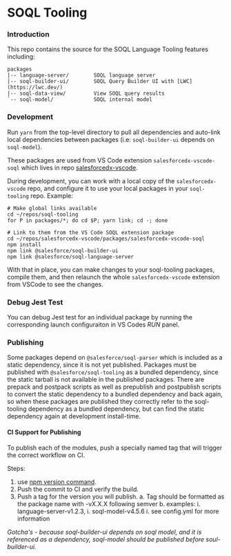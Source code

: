 # SOQL Tooling

### Introduction

This repo contains the source for the SOQL Language Tooling features including:

    packages
    |-- language-server/        SOQL language server
    |-- soql-builder-ui/        SOQL Query Builder UI with [LWC](https://lwc.dev/)
    |-- soql-data-view/         View SOQL query results
    `-- soql-model/             SOQL internal model

### Development

Run `yarn` from the top-level directory to pull all dependencies and auto-link local dependencies between packages (i.e: `soql-builder-ui` depends on `soql-model`).

These packages are used from VS Code extension `salesforcedx-vscode-soql` which lives in repo [salesforcedx-vscode](https://github.com/forcedotcom/salesforcedx-vscode).

During development, you can work with a local copy of the `salesforcedx-vscode` repo, and configure it to use your local packages in your `soql-tooling` repo. Example:

```
# Make global links available
cd ~/repos/soql-tooling
for P in packages/*; do cd $P; yarn link; cd -; done

# Link to them from the VS Code SOQL extension package
cd ~/repos/salesforcedx-vscode/packages/salesforcedx-vscode-soql
npm install
npm link @salesforce/soql-builder-ui
npm link @salesforce/soql-language-server
```

With that in place, you can make changes to your soql-tooling packages, compile them, and then relaunch the whole `salesforcedx-vscode` extension from VSCode to see the changes.

### Debug Jest Test

You can debug Jest test for an individual package by running the corresponding launch configuraiton in VS Codes _RUN_ panel.

### Publishing

Some packages depend on `@salesforce/soql-parser` which is included as a static dependency, since it is not yet published. Packages must be published with `@salesforce/soql-tooling` as a bundled dependency, since the static tarball is not available in the published packages. There are prepack and postpack scripts as well as prepublish and postpublish scripts to convert the static dependency to a bundled dependency and back again, so when these packages are published they correctly refer to the soql-tooling dependency as a bundled dependency, but can find the static dependency again at development install-time.

#### CI Support for Publishing

To publish each of the modules, push a specially named tag that will trigger the correct workflow on CI.

Steps:

1. use [npm version command](https://docs.npmjs.com/cli/v6/commands/npm-version).
2. Push the commit to CI and verify the build.
3. Push a tag for the version you will publish.
   a. Tag should be formatted as the package name with -vX.X.X following semver
   b. examples:
   i. language-server-v1.2.3,
   i. soql-model-v4.5.6
   i. see config.yml for more information

_Gotcha's - because soql-builder-ui depends on soql model, and it is referenced as a dependency, soql-model should be published before soul-builder-ui._
